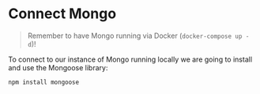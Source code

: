 # Connect Mongo

> Remember to have Mongo running via Docker (`docker-compose up -d`)!

To connect to our instance of Mongo running locally we are going to install and use the Mongoose library:
```bash
npm install mongoose
```